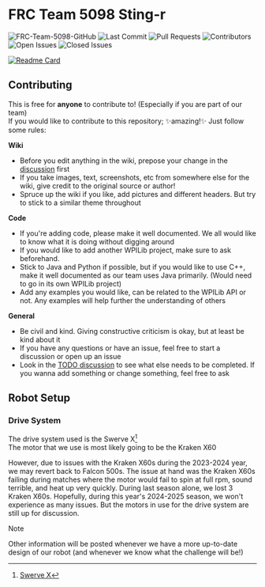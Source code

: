 # FRC Team 5098 Sting-r

<!---
Note: We can continue to use the original assets as there really isn't a reason to upload them here unless the old repo is removed
--->

![FRC-Team-5098-GitHub](https://github.com/J-The-Fox/FRC-Team-5098/assets/116409406/5e9d98b5-ade7-4456-bec0-9831072bbb54)
![Last Commit](https://img.shields.io/github/last-commit/Sting-R/FRC-Team-5098?color=700e9b&display_timestamp=committer&label=Last%20Commit&style=flat-square)
![Pull Requests](https://img.shields.io/github/issues-pr/Sting-R/FRC-Team-5098?color=ffd000&label=Pull%20Requests&style=flat-square)
![Contributors](https://img.shields.io/github/contributors/Sting-R/FRC-Team-5098?color=700e9b&label=Contributors&style=flat-square)
![Open Issues](https://img.shields.io/github/issues-raw/Sting-R/FRC-Team-5098?color=ffd000&label=Open%20Issues&style=flat-square)
![Closed Issues](https://img.shields.io/github/issues-closed-raw/Sting-R/FRC-Team-5098?color=700e9b&label=Closed%20Issues&style=flat-square)

[![Readme Card](https://github-readme-stats-sigma-five.vercel.app/api/pin/?username=Sting-R&repo=FRC-Team-5098&theme=shades-of-purple&bg_color=00000000)](https://github.com/Sting-R/FRC-Team-5098)

## Contributing

This is free for **anyone** to contribute to! (Especially if you are part of our team)  
If you would like to contribute to this repository; ✨amazing!✨ Just follow some rules:

<!---
Note: The links here will be updated whenever the issues, wiki, and discussions get set up.
--->

**Wiki**
- Before you edit anything in the wiki, prepose your change in the [discussion](https://github.com/J-The-Fox/FRC-Team-5098/discussions/3) first
- If you take images, text, screenshots, etc from somewhere else for the wiki, give credit to the original source or author!
- Spruce up the wiki if you like, add pictures and different headers. But try to stick to a similar theme throughout

**Code**
- If you're adding code, please make it well documented. We all would like to know what it is doing without digging around
- If you would like to add another WPILib project, make sure to ask beforehand.
- Stick to Java and Python if possible, but if you would like to use C++, make it well documented as our team uses Java primarily. (Would need to go in its own WPILib project)
- Add any examples you would like, can be related to the WPILib API or not. Any examples will help further the understanding of others

**General**
- Be civil and kind. Giving constructive criticism is okay, but at least be kind about it
- If you have any questions or have an issue, feel free to start a discussion or open up an issue
- Look in the [TODO discussion](https://github.com/J-The-Fox/FRC-Team-5098/discussions/4) to see what else needs to be completed. If you wanna add something or change something, feel free to ask

## Robot Setup

### Drive System

The drive system used is the Swerve X[^2]  
The motor that we use is most likely going to be the Kraken X60

However, due to issues with the Kraken X60s during the 2023-2024 year, we may revert back to Falcon 500s. The issue at hand was the Kraken X60s failing during matches where the motor would fail to spin at full rpm, sound terrible, and heat up very quickly. During last season alone, we lost 3 Kraken X60s. Hopefully, during this year's 2024-2025 season, we won't experience as many issues. But the motors in use for the drive system are still up for discussion.

> [!NOTE]
> Other information will be posted whenever we have a more up-to-date design of our robot (and whenever we know what the challenge will be!)

[^1]: [TE.AM IP Notation](https://docs.wpilib.org/en/stable/docs/networking/networking-introduction/ip-configurations.html#te-am-ip-notation)
[^2]: [Swerve X](https://wcproducts.com/products/swerve-x)
